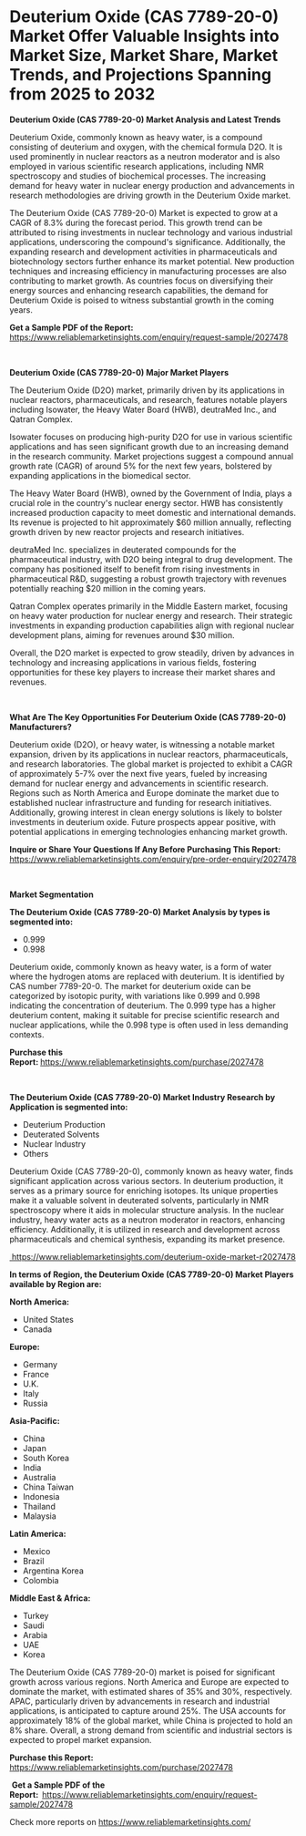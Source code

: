 <p><h1>Deuterium Oxide (CAS 7789-20-0) Market Offer Valuable Insights into Market Size, Market Share, Market Trends, and Projections Spanning from 2025 to 2032</h1></p><p><strong>Deuterium Oxide (CAS 7789-20-0) Market Analysis and Latest Trends</strong></p>
<p><p>Deuterium Oxide, commonly known as heavy water, is a compound consisting of deuterium and oxygen, with the chemical formula D2O. It is used prominently in nuclear reactors as a neutron moderator and is also employed in various scientific research applications, including NMR spectroscopy and studies of biochemical processes. The increasing demand for heavy water in nuclear energy production and advancements in research methodologies are driving growth in the Deuterium Oxide market.</p><p>The Deuterium Oxide (CAS 7789-20-0) Market is expected to grow at a CAGR of 8.3% during the forecast period. This growth trend can be attributed to rising investments in nuclear technology and various industrial applications, underscoring the compound's significance. Additionally, the expanding research and development activities in pharmaceuticals and biotechnology sectors further enhance its market potential. New production techniques and increasing efficiency in manufacturing processes are also contributing to market growth. As countries focus on diversifying their energy sources and enhancing research capabilities, the demand for Deuterium Oxide is poised to witness substantial growth in the coming years.</p></p>
<p><strong>Get a Sample PDF of the Report:&nbsp;</strong> <a href="https://www.reliablemarketinsights.com/enquiry/request-sample/2027478?utm_campaign=3037&utm_medium=2&utm_source=Github&utm_content=ia&utm_term=30032025&utm_id=deuterium-oxide-cas-7789-20-0">https://www.reliablemarketinsights.com/enquiry/request-sample/2027478</a></p>
<p>&nbsp;</p>
<p><strong>Deuterium Oxide (CAS 7789-20-0) Major Market Players</strong></p>
<p><p>The Deuterium Oxide (D2O) market, primarily driven by its applications in nuclear reactors, pharmaceuticals, and research, features notable players including Isowater, the Heavy Water Board (HWB), deutraMed Inc., and Qatran Complex. </p><p>Isowater focuses on producing high-purity D2O for use in various scientific applications and has seen significant growth due to an increasing demand in the research community. Market projections suggest a compound annual growth rate (CAGR) of around 5% for the next few years, bolstered by expanding applications in the biomedical sector.</p><p>The Heavy Water Board (HWB), owned by the Government of India, plays a crucial role in the country's nuclear energy sector. HWB has consistently increased production capacity to meet domestic and international demands. Its revenue is projected to hit approximately $60 million annually, reflecting growth driven by new reactor projects and research initiatives.</p><p>deutraMed Inc. specializes in deuterated compounds for the pharmaceutical industry, with D2O being integral to drug development. The company has positioned itself to benefit from rising investments in pharmaceutical R&D, suggesting a robust growth trajectory with revenues potentially reaching $20 million in the coming years.</p><p>Qatran Complex operates primarily in the Middle Eastern market, focusing on heavy water production for nuclear energy and research. Their strategic investments in expanding production capabilities align with regional nuclear development plans, aiming for revenues around $30 million.</p><p>Overall, the D2O market is expected to grow steadily, driven by advances in technology and increasing applications in various fields, fostering opportunities for these key players to increase their market shares and revenues.</p></p>
<p>&nbsp;</p>
<p><strong>What Are The Key Opportunities For Deuterium Oxide (CAS 7789-20-0) Manufacturers?</strong></p>
<p><p>Deuterium oxide (D2O), or heavy water, is witnessing a notable market expansion, driven by its applications in nuclear reactors, pharmaceuticals, and research laboratories. The global market is projected to exhibit a CAGR of approximately 5-7% over the next five years, fueled by increasing demand for nuclear energy and advancements in scientific research. Regions such as North America and Europe dominate the market due to established nuclear infrastructure and funding for research initiatives. Additionally, growing interest in clean energy solutions is likely to bolster investments in deuterium oxide. Future prospects appear positive, with potential applications in emerging technologies enhancing market growth.</p></p>
<p><strong>Inquire or Share Your Questions If Any Before Purchasing This Report:</strong> <a href="https://www.reliablemarketinsights.com/enquiry/pre-order-enquiry/2027478?utm_campaign=3037&utm_medium=2&utm_source=Github&utm_content=ia&utm_term=30032025&utm_id=deuterium-oxide-cas-7789-20-0">https://www.reliablemarketinsights.com/enquiry/pre-order-enquiry/2027478</a></p>
<p>&nbsp;</p>
<p><strong>Market Segmentation</strong></p>
<p><strong>The Deuterium Oxide (CAS 7789-20-0) Market Analysis by types is segmented into:</strong></p>
<p><ul><li>0.999</li><li>0.998</li></ul></p>
<p><p>Deuterium oxide, commonly known as heavy water, is a form of water where the hydrogen atoms are replaced with deuterium. It is identified by CAS number 7789-20-0. The market for deuterium oxide can be categorized by isotopic purity, with variations like 0.999 and 0.998 indicating the concentration of deuterium. The 0.999 type has a higher deuterium content, making it suitable for precise scientific research and nuclear applications, while the 0.998 type is often used in less demanding contexts.</p></p>
<p><strong>Purchase this Report:&nbsp;</strong><a href="https://www.reliablemarketinsights.com/purchase/2027478?utm_campaign=3037&utm_medium=2&utm_source=Github&utm_content=ia&utm_term=30032025&utm_id=deuterium-oxide-cas-7789-20-0">https://www.reliablemarketinsights.com/purchase/2027478</a></p>
<p>&nbsp;</p>
<p><strong>The Deuterium Oxide (CAS 7789-20-0) Market Industry Research by Application is segmented into:</strong></p>
<p><ul><li>Deuterium Production</li><li>Deuterated Solvents</li><li>Nuclear Industry</li><li>Others</li></ul></p>
<p><p>Deuterium Oxide (CAS 7789-20-0), commonly known as heavy water, finds significant application across various sectors. In deuterium production, it serves as a primary source for enriching isotopes. Its unique properties make it a valuable solvent in deuterated solvents, particularly in NMR spectroscopy where it aids in molecular structure analysis. In the nuclear industry, heavy water acts as a neutron moderator in reactors, enhancing efficiency. Additionally, it is utilized in research and development across pharmaceuticals and chemical synthesis, expanding its market presence.</p></p>
<p><a href="https://www.reliablemarketinsights.com/deuterium-oxide-market-r2027478?utm_campaign=3037&utm_medium=2&utm_source=Github&utm_content=ia&utm_term=30032025&utm_id=deuterium-oxide-cas-7789-20-0">&nbsp;https://www.reliablemarketinsights.com/deuterium-oxide-market-r2027478</a></p>
<p><strong>In terms of Region, the Deuterium Oxide (CAS 7789-20-0) Market Players available by Region are:</strong></p>
<p>
    <p> <strong> North America: </strong>
        <ul>
            <li>United States</li>
            <li>Canada</li>
        </ul>
        </p> 
    <p> <strong> Europe: </strong>
        <ul>
            <li>Germany</li>
            <li>France</li>
            <li>U.K.</li>
            <li>Italy</li>
            <li>Russia</li>
        </ul>
        </p> 
    <p> <strong> Asia-Pacific: </strong>
        <ul>
            <li>China</li>
            <li>Japan</li>
            <li>South Korea</li>
            <li>India</li>
            <li>Australia</li>
            <li>China Taiwan</li>
            <li>Indonesia</li>
            <li>Thailand</li>
            <li>Malaysia</li>
        </ul>
        </p> 
    <p> <strong> Latin America: </strong>
        <ul>
            <li>Mexico</li>
            <li>Brazil</li>
            <li>Argentina Korea</li>
            <li>Colombia</li>
        </ul>
        </p> 
    <p> <strong> Middle East & Africa: </strong>
        <ul>
            <li>Turkey</li>
            <li>Saudi</li>
            <li>Arabia</li>
            <li>UAE</li>
            <li>Korea</li>
        </ul>
    </p>
    </p>
<p><p>The Deuterium Oxide (CAS 7789-20-0) market is poised for significant growth across various regions. North America and Europe are expected to dominate the market, with estimated shares of 35% and 30%, respectively. APAC, particularly driven by advancements in research and industrial applications, is anticipated to capture around 25%. The USA accounts for approximately 18% of the global market, while China is projected to hold an 8% share. Overall, a strong demand from scientific and industrial sectors is expected to propel market expansion.</p></p>
<p><strong>Purchase this Report: </strong><a href="https://www.reliablemarketinsights.com/purchase/2027478?utm_campaign=3037&utm_medium=2&utm_source=Github&utm_content=ia&utm_term=30032025&utm_id=deuterium-oxide-cas-7789-20-0">https://www.reliablemarketinsights.com/purchase/2027478</a></p>
<p>&nbsp;<strong>Get a Sample PDF of the Report:&nbsp;&nbsp;</strong><a href="https://www.reliablemarketinsights.com/enquiry/request-sample/2027478?utm_campaign=3037&utm_medium=2&utm_source=Github&utm_content=ia&utm_term=30032025&utm_id=deuterium-oxide-cas-7789-20-0">https://www.reliablemarketinsights.com/enquiry/request-sample/2027478</a></p>
<p><strong></strong></p>
<p>Check more reports on <a href="https://www.reliablemarketinsights.com/?utm_campaign=3037&utm_medium=2&utm_source=Github&utm_content=ia&utm_term=30032025&utm_id=deuterium-oxide-cas-7789-20-0">https://www.reliablemarketinsights.com/</a></p>